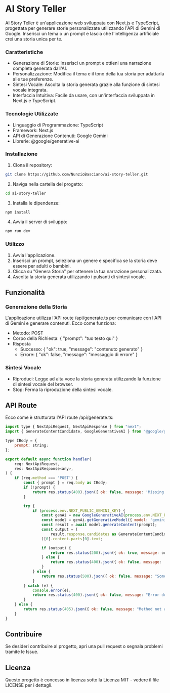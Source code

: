 # AI Story Teller

AI Story Teller è un'applicazione web sviluppata con Next.js e TypeScript, progettata per generare storie personalizzate utilizzando l'API di Gemini di Google. Inserisci un tema o un prompt e lascia che l'intelligenza artificiale crei una storia unica per te.

### Caratteristiche

* Generazione di Storie: Inserisci un prompt e ottieni una narrazione completa generata dall'AI.
* Personalizzazione: Modifica il tema e il tono della tua storia per adattarla alle tue preferenze.
* Sintesi Vocale: Ascolta la storia generata grazie alla funzione di sintesi vocale integrata.
* Interfaccia Intuitiva: Facile da usare, con un'interfaccia sviluppata in Next.js e TypeScript.

### Tecnologie Utilizzate

* Linguaggio di Programmazione: TypeScript
* Framework: Next.js
* API di Generazione Contenuti: Google Gemini
* Librerie: @google/generative-ai


### Installazione

1. Clona il repository:

```bash
git clone https://github.com/NunzioBasciano/ai-story-teller.git
```

2. Naviga nella cartella del progetto:

```bash
cd ai-story-teller
```

3. Installa le dipendenze:

```bash
npm install
```
 
4. Avvia il server di sviluppo:

```bash
npm run dev
```

### Utilizzo

1. Avvia l'applicazione.
2. Inserisci un prompt, seleziona un genere e specifica se la storia deve essere per adulti o bambini.
3. Clicca su "Genera Storia" per ottenere la tua narrazione personalizzata.
4. Ascolta la storia generata utilizzando i pulsanti di sintesi vocale.

## Funzionalità

### Generazione della Storia

L'applicazione utilizza l'API route /api/generate.ts per comunicare con l'API di Gemini e generare contenuti. Ecco come funziona:

* Metodo: POST
* Corpo della Richiesta: { "prompt": "tuo testo qui" }
* Risposta
    * Successo: { "ok": true, "message": "contenuto generato" }
    * Errore: { "ok": false, "message": "messaggio di errore" }

### Sintesi Vocale

* Riproduci: Legge ad alta voce la storia generata utilizzando la funzione di sintesi vocale del browser.
* Stop: Ferma la riproduzione della sintesi vocale.


## API Route

Ecco come è strutturata l'API route /api/generate.ts:

```javascript
import type { NextApiRequest, NextApiResponse } from "next";
import { GenerateContentCandidate, GoogleGenerativeAI } from "@google/generative-ai";

type IBody = {
    prompt: string;
};

export default async function handler(
    req: NextApiRequest,
    res: NextApiResponse<any>,
) {
    if (req.method === 'POST') {
        const { prompt } = req.body as IBody;
        if (!prompt) {
            return res.status(400).json({ ok: false, message: 'Missing body' });
        }

        try {
            if (process.env.NEXT_PUBLIC_GEMINI_KEY) {
                const genAi = new GoogleGenerativeAI(process.env.NEXT_PUBLIC_GEMINI_KEY);
                const model = genAi.getGenerativeModel({ model: 'gemini-1.5-flash' });
                const result = await model.generateContent(prompt);
                const output = (
                    result.response.candidates as GenerateContentCandidate[]
                )[0].content.parts[0].text;

                if (output) {
                    return res.status(200).json({ ok: true, message: output });
                } else {
                    return res.status(400).json({ ok: false, message: 'No output generated' });
                }
            } else {
                return res.status(500).json({ ok: false, message: "Something went wrong contact the manufacturer!" });
            }
        } catch (e) {
            console.error(e);
            return res.status(400).json({ ok: false, message: "Error during generation" });
        }
    } else {
        return res.status(405).json({ ok: false, message: "Method not allowed" });
    }
}
```

## Contribuire

Se desideri contribuire al progetto, apri una pull request o segnala problemi tramite le Issue.

## Licenza

Questo progetto è concesso in licenza sotto la Licenza MIT - vedere il file LICENSE per i dettagli.




